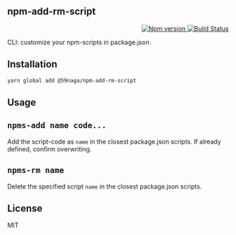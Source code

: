 npm-add-rm-script
---

<p align="right">
  <a href="https://www.npmjs.com/package/@59naga/npm-add-rm-script">
    <img alt="Npm version" src="https://badge.fury.io/js/%4059naga%2Fnpm-add-rm-script.svg">
  </a>
  <a href="https://travis-ci.org/59naga/npm-add-rm-script">
    <img alt="Build Status" src="https://travis-ci.org/59naga/npm-add-rm-script.svg?branch=master">
  </a>
</p>

CLI: customize your npm-scripts in package.json.

Installation
---
```bash
yarn global add @59naga/npm-add-rm-script
```

Usage
---

## `npms-add name code...`
Add the script-code as `name` in the closest package.json scripts. If already defined, confirm overwriting.

## `npms-rm name`
Delete the specified script `name` in the closest package.json scripts.

License
---
MIT